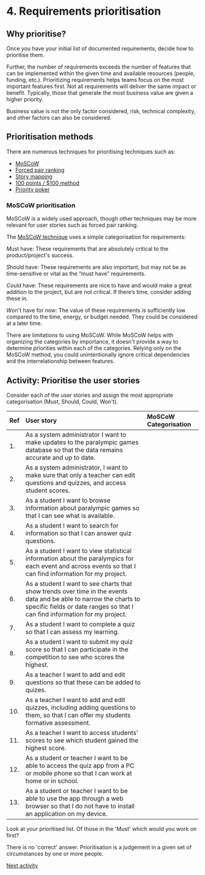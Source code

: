 # 4. Requirements prioritisation

## Why prioritise?

Once you have your initial list of documented requirements, decide how to prioritise them.

Further, the number of requirements exceeds the number of features that can be implemented within the given time and
available resources (people, funding, etc.). Prioritizing requirements helps teams focus on the most important features
first. Not all requirements will deliver the same impact or benefit. Typically, those that generate the most business
value are given a higher priority.

Business value is not the only factor considered, risk, technical complexity, and other factors can also be considered.

## Prioritisation methods

There are numerous techniques for prioritising techniques such as:

- [MoSCoW](https://www.lucidchart.com/blog/introduction-to-moscow-prioritization)
- [Forced pair ranking](https://www.lynda.com/Project-Management-tutorials/Forced-ranking-prioritization/471658/585113-4.html)
- [Story mapping](https://jpattonassociates.com/the-new-backlog/)
- [100 points / $100 method](http://www.modernanalyst.com/Careers/InterviewQuestions/tabid/128/ID/2122/How-is-the-100-point-method-used-to-prioritize-requirements.aspx)
- [Priority poker](http://www.uxforthemasses.com/priority-poker/)

### MoSCoW prioritisation

MoSCoW is a widely used approach, though other techniques may be more relevant for user stories such as forced pair
ranking.

The [MoSCoW technique](https://www.agilebusiness.org/dsdm-project-framework/moscow-prioririsation.html) uses a simple
categorisation for requirements:

*M*ust have: These requirements that are absolutely critical to the product/project's success.

*S*hould have: These requirements are also important, but may not be as time-sensitive or vital as the “must have”
requirements.

*Co*uld have: These requirements are nice to have and would make a great addition to the project, but are not critical.
If there’s time, consider adding these in.

*W*on't have for now: The value of these requirements is sufficiently low compared to the time, energy, or budget
needed. They could be considered at a later time.

There are limitations to using MoSCoW. While MoSCoW helps with organizing the categories by importance, it doesn't
provide a way to determine priorities within each of the categories. Relying only on the MoSCoW method, you could
unintentionally ignore critical dependencies and the interrelationship between features.

## Activity: Prioritise the user stories

Consider each of the user stories and assign the most appropriate categorisation (Must, Should, Could, Won't).

| Ref | User story                                                                                                                                                                                        | MoSCoW Categorisation |
|:----|:--------------------------------------------------------------------------------------------------------------------------------------------------------------------------------------------------|:----------------------|
| 1.  | As a system administrator I want to make updates to the paralympic games database so that the data remains accurate and up to date.                                                               |                       |
| 2.  | As a system administrator, I want to make sure that only a teacher can edit questions and quizzes, and access student scores.                                                                     |                       |
| 3.  | As a student I want to browse information about paralympic games so that I can see what is available.                                                                                             |                       |
| 4.  | As a student I want to search for information so that I can answer quiz questions.                                                                                                                |                       |
| 5.  | As a student I want to view statistical information about the paralympics for each event and across events so that I can find information for my project.                                         |                       |
| 6.  | As a student I want to see charts that show trends over time in the events data and be able to narrow the charts to specific fields or date ranges so that I can find information for my project. |                       |
| 7.  | As a student I want to complete a quiz so that I can assess my learning.                                                                                                                          |                       |
| 8.  | As a student I want to submit my quiz score so that I can participate in the competition to see who scores the highest.                                                                           |                       |
| 9.  | As a teacher I want to add and edit questions so that these can be added to quizes.                                                                                                               |                       |
| 10. | As a teacher I want to add and edit quizzes, including adding questions to them, so that I can offer my students formative assessment.                                                            |                       |
| 11. | As a teacher I want to access students' scores to see which student gained the highest score.                                                                                                     |                       |
| 12. | As a student or teacher I want to be able to access the quiz app from a PC or mobile phone so that I can work at home or in school.                                                               |                       |
| 13. | As a student or teacher I want to be able to use the app through a web browser so that I do not have to install an application on my device.                                                      |                       |

Look at your prioritised list. Of those in the 'Must' which would you work on first?

There is no 'correct' answer. Prioritisation is a judgement in a given set of circumstances by one or more people.

[Next activity](6-05-wireframes.md)